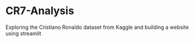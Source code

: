 # CR7-Analysis
Exploring the Cristiano Ronaldo dataset from Kaggle and building a website using streamlit
